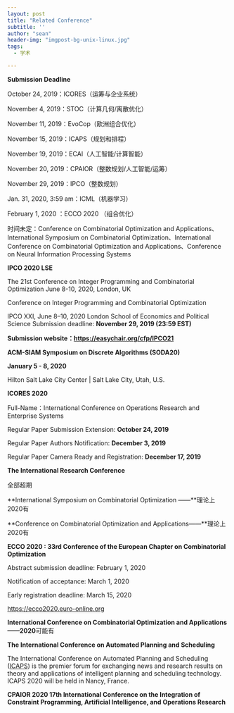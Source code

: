 ```yaml
---
layout: post
title: "Related Conference"
subtitle: ''
author: "sean"
header-img: "imgpost-bg-unix-linux.jpg"
tags:
  - 学术

---
```


**Submission Deadline**

October 24, 2019：ICORES（运筹与企业系统）

November 4, 2019：STOC（计算几何/离散优化）

November 11, 2019：EvoCop（欧洲组合优化）

November 15, 2019：ICAPS（规划和排程）

November 19, 2019：ECAI（人工智能/计算智能）

November 20, 2019：CPAIOR（整数规划/人工智能/运筹）

November 29, 2019：IPCO（整数规划）

Jan. 31, 2020, 3:59 am：ICML（机器学习）

February 1, 2020  ：ECCO 2020 （组合优化）



时间未定：Conference on Combinatorial Optimization and Applications、International Symposium on Combinatorial Optimization、International Conference on Combinatorial Optimization and Applications、Conference on Neural Information Processing Systems



**IPCO 2020 LSE**

The 21st Conference on Integer Programming and Combinatorial Optimization June 8-10, 2020, London, UK



Conference on Integer Programming and Combinatorial Optimization

IPCO XXI, June 8–10, 2020 London School of Economics and Political Science Submission deadline: **November 29, 2019 (23:59 EST)**



**Submission website：https://easychair.org/cfp/IPCO21**





**ACM-SIAM Symposium on Discrete Algorithms (SODA20)**

**January 5 - 8, 2020**

Hilton Salt Lake City Center | Salt Lake City, Utah, U.S.





**ICORES 2020**

Full-Name：International Conference on Operations Research and Enterprise Systems

Regular Paper Submission Extension: **October 24, 2019**

Regular Paper Authors Notification: **December 3, 2019**

Regular Paper Camera Ready and Registration: **December 17, 2019**



**The International Research Conference**

全部超期



**International Symposium on Combinatorial Optimization ——**理论上2020有



**Conference on Combinatorial Optimization and Applications——**理论上2020有



**ECCO 2020 : 33rd Conference of the European Chapter on Combinatorial Optimization**

Abstract submission deadline: February 1, 2020 

Notification of acceptance: March 1, 2020 

Early registration deadline: March 15, 2020 

https://ecco2020.euro-online.org



**International Conference on Combinatorial Optimization and Applications ——2020**可能有





**The International Conference on Automated Planning and Scheduling**

The International Conference on Automated Planning and Scheduling ([ICAPS](http://www.icaps-conference.org/)) is the premier forum for exchanging news and research results on theory and applications of intelligent planning and scheduling technology. ICAPS 2020 will be held in Nancy, France.



**CPAIOR 2020  17th International Conference on the Integration of Constraint Programming, Artificial Intelligence, and Operations Research**